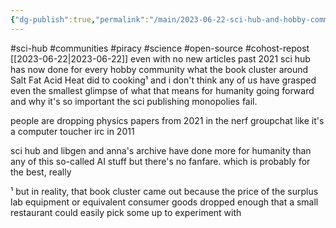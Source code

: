 ```yaml
---
{"dg-publish":true,"permalink":"/main/2023-06-22-sci-hub-and-hobby-communities/"}
---
```


#sci-hub #communities #piracy #science #open-source #cohost-repost
[[2023-06-22\|2023-06-22]]
even with no new articles past 2021 sci hub has now done for every hobby community what the book cluster around Salt Fat Acid Heat did to cooking¹ and i don't think any of us have grasped even the smallest glimpse of what that means for humanity going forward and why it's so important the sci publishing monopolies fail.

people are dropping physics papers from 2021 in the nerf groupchat like it's a computer toucher irc in 2011

sci hub and libgen and anna's archive have done more for humanity than any of this so-called AI stuff but there's no fanfare. which is probably for the best, really

¹ but in reality, that book cluster came out because the price of the surplus lab equipment or equivalent consumer goods dropped enough that a small restaurant could easily pick some up to experiment with
